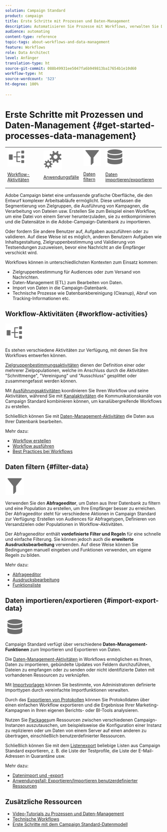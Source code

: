 ```yaml
---
solution: Campaign Standard
product: campaign
title: Erste Schritte mit Prozessen und Daten-Management
description: Automatisieren Sie Prozesse mit Workflows, verwalten Sie Daten und Audiences, senden Sie Nachrichten und vieles mehr.
audience: automating
content-type: reference
topic-tags: about-workflows-and-data-management
feature: Workflows
role: Data Architect
level: Anfänger
translation-type: ht
source-git-commit: 088b49931ee5047fa6b949813ba17654b1e10d60
workflow-type: ht
source-wordcount: '523'
ht-degree: 100%

---
```



# Erste Schritte mit Prozessen und Daten-Management {#get-started-processes-data-management}

<table>
<tr>
<td><img src="assets/do-not-localize/icon_workflows.svg" width="60px"><p><a href="#workflow-activities">Workflow-Aktivitäten</a></p></td><td><img src="assets/do-not-localize/icon_activities.svg" width="60px"><p><a href="../../automating/using/workflow-created-query-with-complement.md">Anwendungsfälle</a></p></td><td><img src="assets/do-not-localize/icon_filter.svg" width="60px"><p><a href="#filter-data">Daten filtern</a></p></td>
<td><img src="assets/do-not-localize/icon_manage.svg" width="60px"><p><a href="#import-export-data">Daten importieren/exportieren</a></p></td></tr>
</table>

Adobe Campaign bietet eine umfassende grafische Oberfläche, die den Entwurf komplexer Arbeitsabläufe ermöglicht. Diese umfassen die Segmentierung von Zielgruppen, die Ausführung von Kampagnen, die Verarbeitung von Dateien usw. Erstellen Sie zum Beispiel einen Workflow, um eine Datei von einem Server herunterzuladen, sie zu entkomprimieren und die Datensätze in die Adobe-Campaign-Datenbank zu importieren.

Oder fordern Sie andere Benutzer auf, Aufgaben auszuführen oder zu validieren. Auf diese Weise ist es möglich, anderen Benutzern Aufgaben wie Inhaltsgestaltung, Zielgruppenbestimmung und Validierung von Testsendungen zuzuweisen, bevor eine Nachricht an die Empfänger verschickt wird.

Workflows können in unterschiedlichsten Kontexten zum Einsatz kommen:

* Zielgruppenbestimmung für Audiences oder zum Versand von Nachrichten.
* Daten-Management (ETL) zum Bearbeiten von Daten.
* Import von Daten in die Campaign-Datenbank.
* Technische Prozesse wie Datenbankbereinigung (Cleanup), Abruf von Tracking-Informationen etc.

## Workflow-Aktivitäten {#workflow-activities}

<img src="assets/do-not-localize/icon_workflows.svg" width="60px">

Es stehen verschiedene Aktivitäten zur Verfügung, mit denen Sie Ihre Workflows entwerfen können.

[Zielgruppenbestimmungsaktivitäten](../../automating/using/about-targeting-activities.md) dienen der Definition einer oder mehrerer Zielpopulationen, welche im Anschluss durch die Aktivitäten &quot;Schnittmenge&quot;, &quot;Vereinigung&quot; und &quot;Ausschluss&quot; gesplittet oder zusammengefasst werden können.

Mit [Ausführungsaktivitäten](../../automating/using/about-execution-activities.md) koordinieren Sie Ihren Workflow und seine Aktivitäten, während Sie mit [Kanalaktivitäten](../../automating/using/about-channel-activities.md) die Kommunikationskanäle von Campaign Standard kombinieren können, um kanalübergreifende Workflows zu erstellen.

Schließlich können Sie mit [Daten-Management-Aktivitäten](../../automating/using/about-data-management-activities.md) die Daten aus Ihrer Datenbank bearbeiten.

Mehr dazu:

* [Workflow erstellen](../../automating/using/building-a-workflow.md)
* [Workflow ausführen](../../automating/using/about-workflow-execution.md)
* [Best Practices bei Workflows](../../automating/using/best-practices-workflows.md)

## Daten filtern {#filter-data}

<img src="assets/do-not-localize/icon_filter.svg" width="60px">

Verwenden Sie den **Abfrageeditor**, um Daten aus Ihrer Datenbank zu filtern und eine Population zu erstellen, um Ihre Empfänger besser zu erreichen. Der Abfrageeditor steht für verschiedene Aktionen in Campaign Standard zur Verfügung: Erstellen von Audiences für Abfragetypen, Definieren von Versandzielen oder Populationen in Workflow-Aktivitäten.

Der Abfrageneditor enthält **vordefinierte Filter und Regeln** für eine schnelle und einfache Filterung. Sie können jedoch auch die **erweiterte Ausdrucksbearbeitung** verwenden. Auf diese Weise können Sie Bedingungen manuell eingeben und Funktionen verwenden, um eigene Regeln zu bilden.

Mehr dazu:

* [Abfrageeditor](../../automating/using/editing-queries.md)
* [Ausdrucksbearbeitung](../../automating/using/advanced-expression-editing.md)
* [Funktionsliste](../../automating/using/list-of-functions.md)

## Daten importieren/exportieren {#import-export-data}

<img src="assets/do-not-localize/icon_manage.svg" width="60px">

Campaign Standard verfügt über verschiedene **Daten-Management-Funktionen** zum Importieren und Exportieren von Daten.

Die [Daten-Management-Aktivitäten](../../automating/using/about-data-management-activities.md) in Workflows ermöglichen es Ihnen, Daten zu importieren, gebündelte Updates von Feldern durchzuführen, Dateien zu empfangen oder zu senden oder nicht identifizierte Daten mit vorhandenen Ressourcen zu verknüpfen.

Mit [Importvorlagen](../../automating/using/importing-data-with-import-templates.md) können Sie bestimmte, von Administratoren definierte Importtypen durch vereinfachte Importfunktionen verwalten.

Durch das [Exportieren von Protokollen](../../automating/using/exporting-logs.md) können Sie Protokolldaten über einen einfachen Workflow exportieren und die Ergebnisse Ihrer Marketing-Kampagnen in Ihren eigenen Berichts- oder BI-Tools analysieren.

Nutzen Sie [Packages](../../automating/using/managing-packages.md)um Ressourcen zwischen verschiedenen Campaign-Instanzen auszutauschen, um beispielsweise die Konfiguration einer Instanz zu replizieren oder um Daten von einem Server auf einen anderen zu übertragen, einschließlich benutzerdefinierter Ressourcen.

Schließlich können Sie mit dem [Listenexport](../../automating/using/exporting-lists.md) beliebige Listen aus Campaign Standard exportieren, z. B. die Liste der Testprofile, die Liste der E-Mail-Adressen in Quarantäne usw.

Mehr dazu:

* [Datenimport und -export](../../automating/using/about-data-import-and-export.md)
* [Anwendungsfall: Exportieren/Importieren benutzerdefinierter Ressourcen](../../automating/using/exporting-importing-custom-resources.md)

## Zusätzliche Ressourcen

* [Video-Tutorials zu Prozessen und Daten-Management](https://docs.adobe.com/content/help/de-DE/campaign-standard-learn/tutorials/getting-started/create-workflow.html)
* [Technische Workflows](../../administration/using/technical-workflows.md)
* [Erste Schritte mit dem Campaign Standard-Datenmodell](../../developing/using/get-started-data-model.md)
